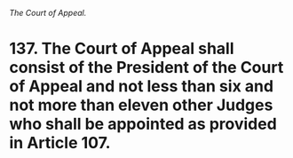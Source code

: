 *The Court of Appeal.*

# 137. The Court of Appeal shall consist of the President of the Court of Appeal and not less than six and not more than eleven other Judges who shall be appointed as provided in Article 107.

